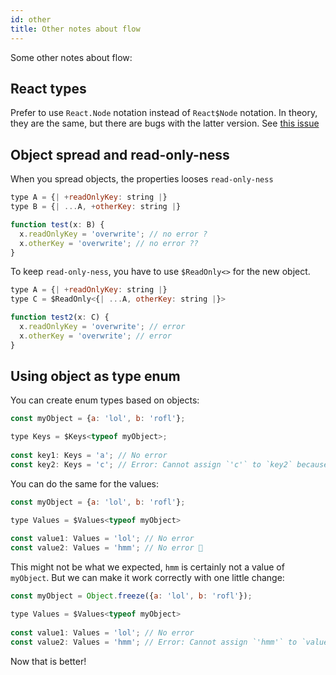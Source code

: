 ```yaml
---
id: other
title: Other notes about flow
---
```


Some other notes about flow:

## React types

Prefer to use `React.Node` notation instead of `React$Node` notation. In theory, they are the same, but there are bugs with the latter version. See <a rel="noopener noreferrer" target="_blank" href="https://github.com/facebook/flow/issues/8121">this issue</a>

## Object spread and read-only-ness

When you spread objects, the properties looses `read-only-ness`

```js
type A = {| +readOnlyKey: string |}
type B = {| ...A, +otherKey: string |}

function test(x: B) {
  x.readOnlyKey = 'overwrite'; // no error ?
  x.otherKey = 'overwrite'; // no error ??
}
```

To keep `read-only-ness`, you have to use `$ReadOnly<>` for the new object.

```js
type A = {| +readOnlyKey: string |}
type C = $ReadOnly<{| ...A, otherKey: string |}>

function test2(x: C) {
  x.readOnlyKey = 'overwrite'; // error 
  x.otherKey = 'overwrite'; // error
}
```

## Using object as type enum

You can create enum types based on objects: 

```js
const myObject = {a: 'lol', b: 'rofl'};

type Keys = $Keys<typeof myObject>;
  
const key1: Keys = 'a'; // No error
const key2: Keys = 'c'; // Error: Cannot assign `'c'` to `key2` because property `c` is missing in object literal [1]
```

You can do the same for the values: 

```js
const myObject = {a: 'lol', b: 'rofl'};

type Values = $Values<typeof myObject>
  
const value1: Values = 'lol'; // No error
const value2: Values = 'hmm'; // No error 🤔
```

This might not be what we expected, `hmm` is certainly not a value of `myObject`. But we can make it work correctly with one little change: 

```js
const myObject = Object.freeze({a: 'lol', b: 'rofl'});

type Values = $Values<typeof myObject>
  
const value1: Values = 'lol'; // No error
const value2: Values = 'hmm'; // Error: Cannot assign `'hmm'` to `value2` because string [1] is incompatible with enum [2]
```

Now that is better!
